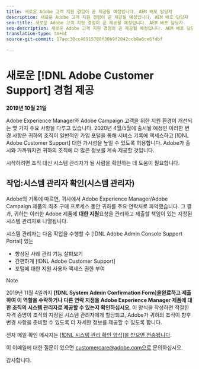 ```yaml
---
title: 새로운 Adobe 고객 지원 경험이 곧 제공될 예정입니다. AEM 배포 담당자
description: 새로운 Adobe 고객 지원 경험이 곧 제공될 예정입니다. AEM 배포 담당자
seo-title: 새로운 Adobe 고객 지원 경험이 곧 제공될 예정입니다. AEM 배포 담당자
seo-description: 새로운 Adobe 고객 지원 경험이 곧 제공될 예정입니다. AEM 배포 담당자
translation-type: tm+mt
source-git-commit: 17aec30cc46915788f30b9f2042ccb8a6ce6fdbf

---
```



# 새로운 [!DNL Adobe Customer Support] 경험 제공

**2019년 10월 21일**

Adobe Experience Manager와 Adobe Campaign 고객을 위한 지원 환경이 개선되는 몇 가지 주요 사항을 다루고 있습니다. 2020년 4월/5월에 출시될 예정인 이러한 변경 사항은 귀하의 조직이 일반적인 가입 포털을 통해 서비스 기록에 액세스하고 [!DNL Adobe Customer Support] 대한 가시성을 높일 수 있도록 허용합니다. Adobe가 출시와 가까워지면 귀하의 조직에 더 많은 정보를 계속 제공할 것입니다.

시작하려면 조직 대신 시스템 관리자가 될 사람을 확인하는 데 도움이 필요합니다.

## 작업:시스템 관리자 확인(시스템 관리자)

Adobe의 기록에 따르면, 귀사에서 Adobe Experience Manager/Adobe Campaign 제품의 최초 구매 프로세스 동안 귀하를 주요 연락처로 파악했습니다. 그 결과, 귀하는 이러한 Adobe 제품에 **대한 지원**&#x200B;요청을 관리하고 제출할 책임이 있는 지정된 시스템 관리자로 나열됩니다.

시스템 관리자는 다음 작업을 수행할 수 [!DNL Adobe Admin Console Support Portal] 있는

* 향상된 사례 관리 기능 살펴보기
* 간편하게 [!DNL Adobe Customer Support]
* 포털에 대한 지원 사용자 액세스 권한 부여

>[!NOTE]
>2019년 11월 4일까지 **[!DNL System Admin Confirmation Form][을](https://adobe.allegiancetech.com/cgi-bin/qwebcorporate.dll?idx=N5M8RY)완료하고 제출하여 이 역할을 수락하거나 다른 연락 지점을 Adobe Experience Manager 제품에 대한 조직의 시스템 관리자로 제공할 수 있는지 확인하십시오**.
>이 양식을 작성하면 적절한 자격 증명이 조직의 지정된 시스템 관리자에게 할당되고, Adobe가 귀하의 조직이 향후 변경 사항을 준비할 수 있도록 더 자세한 정보를 제공할 수 있도록 합니다.

전자 메일 확인 메시지는 [[!DNL 시스템 관리 확인 양식]을 받으면 전송됩니다](https://adobe.allegiancetech.com/cgi-bin/qwebcorporate.dll?idx=N5M8RY).

이 이메일에 대한 질문이 있으면 customercare@adobe.com으로 문의하십시오.

감사합니다.
